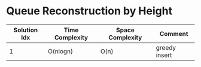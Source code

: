 # Queue Reconstruction by Height

| Solution Idx | Time Complexity | Space Complexity | Comment       |
| ------------ | --------------- | ---------------- | ------------- |
| 1            | O(nlogn)        | O(n)             | greedy insert |
